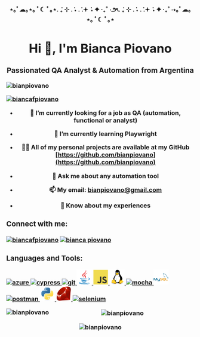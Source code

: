 <h3 align="center">⋆｡ﾟ☁︎｡⋆｡ ﾟ☾ ﾟ｡⋆. ݁₊ ⊹ . ݁˖ . ݁.𖥔 ݁ ˖   ✦    ‧₊˚ ⋅౨ৎ. ݁₊ ⊹ . ݁˖ . ݁.𖥔 ݁ ˖   ✦    ‧₊˚ ⋅⋆｡ﾟ☁︎｡⋆｡ ﾟ☾ ﾟ｡⋆<h/3>
<h1 align="center">Hi 👋, I'm Bianca Piovano</h1>
<h3 align="center">Passionated QA Analyst & Automation from Argentina</h3>

<p align="left"> <img src="https://komarev.com/ghpvc/?username=bianpiovano&label=Profile%20views&color=b40e1e&style=flat" alt="bianpiovano" /> </p>

<p align="left"> <a href="https://twitter.com/biancafpiovano" target="blank"><img src="https://img.shields.io/twitter/follow/biancafpiovano?logo=twitter&style=for-the-badge" alt="biancafpiovano" /></a> </p>

- 🔭 I’m currently looking for a job as QA (automation, functional or analyst)

- 🌱 I’m currently learning Playwright

- 👨‍💻 All of my personal projects are available at my GitHub [https://github.com/bianpiovano](https://github.com/bianpiovano)

- 💬 Ask me about any automation tool

- 📫 My email: **bianpiovano@gmail.com**

- 📄 Know about my experiences

<h3 align="left">Connect with me:</h3>
<p align="left">
<a href="https://twitter.com/biancafpiovano" target="blank"><img align="center" src="https://raw.githubusercontent.com/rahuldkjain/github-profile-readme-generator/master/src/images/icons/Social/twitter.svg" alt="biancafpiovano" height="30" width="40" /></a>
<a href="https://linkedin.com/in/bianca piovano" target="blank"><img align="center" src="https://raw.githubusercontent.com/rahuldkjain/github-profile-readme-generator/master/src/images/icons/Social/linked-in-alt.svg" alt="bianca piovano" height="30" width="40" /></a>
</p>

<h3 align="left">Languages and Tools:</h3>
<p align="left"> <a href="https://azure.microsoft.com/en-in/" target="_blank" rel="noreferrer"> <img src="https://www.vectorlogo.zone/logos/microsoft_azure/microsoft_azure-icon.svg" alt="azure" width="40" height="40"/> </a> <a href="https://www.cypress.io" target="_blank" rel="noreferrer"> <img src="https://raw.githubusercontent.com/simple-icons/simple-icons/6e46ec1fc23b60c8fd0d2f2ff46db82e16dbd75f/icons/cypress.svg" alt="cypress" width="40" height="40"/> </a> <a href="https://git-scm.com/" target="_blank" rel="noreferrer"> <img src="https://www.vectorlogo.zone/logos/git-scm/git-scm-icon.svg" alt="git" width="40" height="40"/> </a> <a href="https://www.java.com" target="_blank" rel="noreferrer"> <img src="https://raw.githubusercontent.com/devicons/devicon/master/icons/java/java-original.svg" alt="java" width="40" height="40"/> </a> <a href="https://developer.mozilla.org/en-US/docs/Web/JavaScript" target="_blank" rel="noreferrer"> <img src="https://raw.githubusercontent.com/devicons/devicon/master/icons/javascript/javascript-original.svg" alt="javascript" width="40" height="40"/> </a> <a href="https://www.linux.org/" target="_blank" rel="noreferrer"> <img src="https://raw.githubusercontent.com/devicons/devicon/master/icons/linux/linux-original.svg" alt="linux" width="40" height="40"/> </a> <a href="https://mochajs.org" target="_blank" rel="noreferrer"> <img src="https://www.vectorlogo.zone/logos/mochajs/mochajs-icon.svg" alt="mocha" width="40" height="40"/> </a> <a href="https://www.mysql.com/" target="_blank" rel="noreferrer"> <img src="https://raw.githubusercontent.com/devicons/devicon/master/icons/mysql/mysql-original-wordmark.svg" alt="mysql" width="40" height="40"/> </a> <a href="https://postman.com" target="_blank" rel="noreferrer"> <img src="https://www.vectorlogo.zone/logos/getpostman/getpostman-icon.svg" alt="postman" width="40" height="40"/> </a> <a href="https://www.python.org" target="_blank" rel="noreferrer"> <img src="https://raw.githubusercontent.com/devicons/devicon/master/icons/python/python-original.svg" alt="python" width="40" height="40"/> </a> <a href="https://www.ruby-lang.org/en/" target="_blank" rel="noreferrer"> <img src="https://raw.githubusercontent.com/devicons/devicon/master/icons/ruby/ruby-original.svg" alt="ruby" width="40" height="40"/> </a> <a href="https://www.selenium.dev" target="_blank" rel="noreferrer"> <img src="https://raw.githubusercontent.com/detain/svg-logos/780f25886640cef088af994181646db2f6b1a3f8/svg/selenium-logo.svg" alt="selenium" width="40" height="40"/> </a> </p>

<p><img align="left" src="https://github-readme-stats.vercel.app/api/top-langs?username=bianpiovano&show_icons=true&theme=dark&locale=en&layout=compact" alt="bianpiovano" /></p>

<p>&nbsp;<img align="center" src="https://github-readme-stats.vercel.app/api?username=bianpiovano&show_icons=true&theme=dark&locale=en" alt="bianpiovano" /></p>

<p><img align="center" src="https://github-readme-streak-stats.herokuapp.com/?user=bianpiovano&theme=dark" alt="bianpiovano" /></p>
